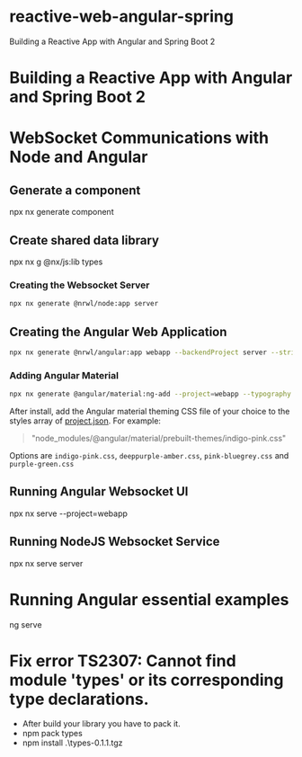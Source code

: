 # reactive-web-angular-spring
Building a Reactive App with Angular and Spring Boot 2

# Building a Reactive App with Angular and Spring Boot 2

# WebSocket Communications with Node and Angular
## Generate a component 
npx nx generate component

## Create shared data library
npx nx g @nx/js:lib types

### Creating the Websocket Server
```bash
npx nx generate @nrwl/node:app server
```

## Creating the Angular Web Application
```bash
npx nx generate @nrwl/angular:app webapp --backendProject server --strict false --style scss --routing false
```

### Adding Angular Material
```bash
npx nx generate @angular/material:ng-add --project=webapp --typography false --theme indigo-pink --animations true
```

After install, add the Angular material theming CSS file of your choice to the styles array
of [project.json](./packages/webapp/project.json). For example:
> "node_modules/@angular/material/prebuilt-themes/indigo-pink.css"

Options are `indigo-pink.css`, `deeppurple-amber.css`, `pink-bluegrey.css` and `purple-green.css`

## Running Angular Websocket UI
npx nx serve --project=webapp

## Running NodeJS Websocket Service
npx nx serve server

# Running Angular essential examples
ng serve

# Fix error TS2307: Cannot find module 'types' or its corresponding type declarations.
* After build your library you have to pack it.
* npm pack types
* npm install .\types-0.1.1.tgz
